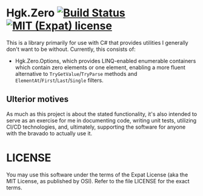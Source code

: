 # Hgk.Zero [![Build Status](https://travis-ci.com/psmay/Hgk.Zero.svg?branch=master)](https://travis-ci.com/psmay/Hgk.Zero) [![MIT (Expat) license](http://img.shields.io/badge/license-MIT-brightgreen.svg)](http://opensource.org/licenses/MIT)

This is a library primarily for use with C# that provides utilities I
generally don't want to be without. Currently, this consists of:

*   Hgk.Zero.Options, which provides LINQ-enabled enumerable containers
    which contain zero elements or one element, enabling a more fluent
    alternative to `TryGetValue`/`TryParse` methods and
    `ElementAt`/`First`/`Last`/`Single` filters.

## Ulterior motives

As much as this project is about the stated functionality, it's also
intended to serve as an exercise for me in documenting code, writing
unit tests, utilizing CI/CD technologies, and, ultimately, supporting
the software for anyone with the bravado to actually use it.

# LICENSE

You may use this software under the terms of the Expat License (aka the
MIT License, as published by OSI). Refer to the file LICENSE for the
exact terms.
